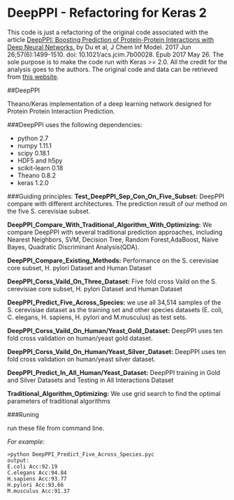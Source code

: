 # DeepPPI - Refactoring for Keras 2

This code is just a refactoring of the original code associated with the article [DeepPPI: Boosting Prediction of Protein-Protein Interactions with Deep Neural Networks.](https://www.ncbi.nlm.nih.gov/pubmed/28514151) by Du et al, J Chem Inf Model. 2017 Jun 26;57(6):1499-1510. doi: 10.1021/acs.jcim.7b00028. Epub 2017 May 26. The sole purpose is to make the code run with Keras >= 2.0. All the credit for the analysis goes to the authors. The original code and data can be retrieved from [this website](http://ailab.ahu.edu.cn:8087/DeepPPI/index.html).

##DeepPPI

Theano/Keras implementation of a deep learning network designed for Protein Protein Interaction Prediction.

###DeepPPI uses the following dependencies:
* python 2.7
* numpy 1.11.1
* scipy 0.18.1
* HDF5 and h5py 
* scikit-learn 0.18
* Theano 0.8.2
* keras 1.2.0

###Guiding principles:
**Test_DeepPPI_Sep_Con_On_Five_Subset:**
DeepPPI compare with different architectures. The prediction result of our method on the five S. cerevisiae subset.

**DeepPPI_Compare_With_Traditional_Algorithm_With_Optimizing:**
We compare DeepPPI with several traditional prediction approaches, including Nearest Neighbors,
SVM, Decision Tree, Random Forest,AdaBoost, Naive Bayes, Quadratic Discriminant Analysis(QDA).

**DeepPPI_Compare_Existing_Methods:**
Performance on the S. cerevisiae core subset, H. pylori Dataset and Human Dataset

**DeepPPI_Corss_Vaild_On_Three_Dataset:**
Five fold cross Vaild on the S. cerevisiae core subset, H. pylori Dataset and Human Dataset

**DeepPPI_Predict_Five_Across_Species:**
we use all 34,514 samples of the S. cerevisiae dataset as the training set
and other species datasets (E. coli, C. elegans, H. sapiens, H. pylori and M.musculus) as test sets.

**DeepPPI_Corss_Vaild_On_Human/Yeast_Gold_Dataset:**
DeepPPI uses ten fold cross validation on human/yeast gold dataset.

**DeepPPI_Corss_Vaild_On_Human/Yeast_Silver_Dataset:**
DeepPPI uses ten fold cross validation on human/yeast silver dataset.

**DeepPPI_Predict_In_All_Human/Yeast_Dataset:**
DeepPPI training in Gold and Silver Datasets and Testing in All Interactions
Dataset

**Traditional_Algorithm_Optimizing:**
We use grid search to find the optimal parameters of traditional algorithms

###Runing

run these file from command line. 

*For example:*
```
>python DeepPPI_Predict_Five_Across_Species.pyc
output:
E.coli Acc:92.19
C.elegans Acc:94.84
H.sapiens Acc:93.77
H.pylori Acc:93.66
M.musculus Acc:91.37
```

